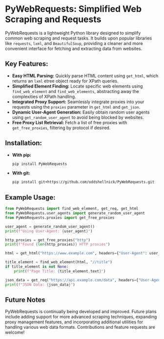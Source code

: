 # PyWebRequests: Simplified Web Scraping and Requests

PyWebRequests is a lightweight Python library designed to simplify common web scraping and request tasks. It builds upon popular libraries like `requests`, `lxml`, and `BeautifulSoup`, providing a cleaner and more convenient interface for fetching and extracting data from websites.

## Key Features:

* **Easy HTML Parsing:** Quickly parse HTML content using `get_html`, which returns an `lxml` etree object ready for XPath queries.
* **Simplified Element Finding:** Locate specific web elements using `find_web_element` and `find_web_elements`, abstracting away the complexities of XPath handling.
* **Integrated Proxy Support:** Seamlessly integrate proxies into your requests using the `proxies` parameter in `get_html` and `get_json`.
* **Dynamic User-Agent Generation:** Easily obtain random user agents using `get_random_user_agent` to avoid being blocked by websites.
* **Free Proxy List Retrieval:** Fetch a list of free proxies with `get_free_proxies`, filtering by protocol if desired.

## Installation:

* **With pip:**
    ```bash
    pip install PyWebRequests
    ```

* **With git:**
    ```bash
    pip install git+https://github.com/oddshellnick/PyWebRequests.git
    ```

## Example Usage:

```python
from PyWebRequests import find_web_element, get_req, get_html
from PyWebRequests.user_agents import generate_random_user_agent
from PyWebRequests.proxies import get_free_proxies

user_agent = generate_random_user_agent()
print(f"Using User-Agent: {user_agent}")

http_proxies = get_free_proxies("http")
print(f"Found {len(http_proxies)} HTTP proxies")

html = get_html("https://www.example.com", headers={"User-Agent": user_agent}, proxies=http_proxies)

title_element = find_web_element(html, "//title")
if title_element is not None:
    print(f"Page Title: {title_element.text}")

json_data = get_req("https://api.example.com/data", headers={"User-Agent": user_agent}).json()
print(f"JSON Data: {json_data}")
```

## Future Notes

PyWebRequests is continually being developed and improved. Future plans include adding support for more advanced scraping techniques, expanding proxy management features, and incorporating additional utilities for handling various web data formats. Contributions and feature requests are welcome!